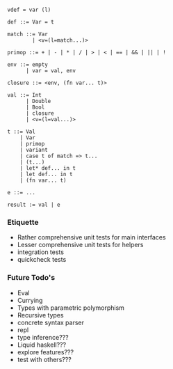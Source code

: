 


```

vdef = var (l)

def ::= Var = t

match ::= Var
        | <v=(l=match...)>

primop ::= + | - | * | / | > | < | == | && | || | !

env ::= empty
      | var = val, env

closure ::= <env, (fn var... t)>

val ::= Int
      | Double
      | Bool
      | closure
      | <v=(l=val...)>

t ::= Val
    | Var
    | primop
    | variant
    | case t of match => t...
    | (t...)
    | let* def... in t
    | let def... in t
    | (fn var... t)

e ::= ...

result := val | e

```

### Etiquette

- Rather comprehensive unit tests for main interfaces
- Lesser comprehensive unit tests for helpers
- integration tests
- quickcheck tests

### Future Todo's

- Eval
- Currying
- Types with parametric polymorphism
- Recursive types
- concrete syntax parser
- repl
- type inference???
- Liquid haskell???
- explore features???
- test with others???
